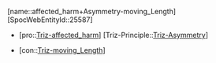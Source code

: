 ﻿---
type: TrizContradiction
aliases:
- affected_harm+Asymmetry-moving_Length
license: CC BY-SA 4.0
copyright: https://github.com/SpocWeb
IsDeleted: false
IsReadOnly: false
Confidential: public
tags: 
- Triz/Contradiction
---
[name::affected_harm+Asymmetry-moving_Length]
[SpocWebEntityId::25587]
+ [pro::[Triz-affected_harm](tech/Triz/Parameter/Triz-affected_harm.md)]
[Triz-Principle::[Triz-Asymmetry](tech/Triz/Principle/Triz-Asymmetry.md)]
- [con::[Triz-moving_Length](tech/Triz/Parameter/Triz-moving_Length.md)]

